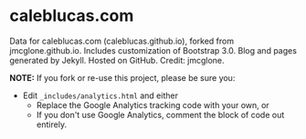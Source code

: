 caleblucas.com
========

Data for caleblucas.com (caleblucas.github.io), forked from jmcglone.github.io. Includes customization of Bootstrap 3.0. Blog and pages generated by Jekyll. Hosted on GitHub. Credit: jmcglone.

**NOTE:** If you fork or re-use this project, please be sure you:

* Edit `_includes/analytics.html` and either
  * Replace the Google Analytics tracking code with your own, or
  * If you don't use Google Analytics, comment the block of code out entirely.
